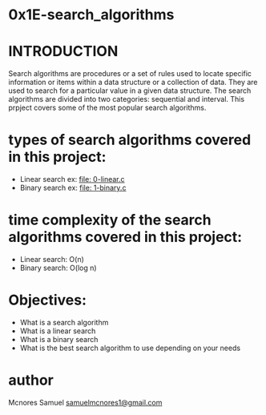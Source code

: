# 0x1E-search_algorithms

# INTRODUCTION
Search algorithms are procedures or a set of rules used to locate specific information or
items within a data structure or a collection of data.
They are used to search for a particular value in a given data structure.
The search algorithms are divided into two categories: sequential and interval.
This prpject covers some of the most popular search algorithms.

# types of search algorithms covered in this project:
- Linear search ex: [file: 0-linear.c](./0-linear.c)
- Binary search ex: [file: 1-binary.c](./1-binary.c)

# time complexity of the search algorithms covered in this project:
- Linear search: O(n)
- Binary search: O(log n)

# Objectives:
- What is a search algorithm
- What is a linear search
- What is a binary search
- What is the best search algorithm to use depending on your needs

# author
Mcnores Samuel <samuelmcnores1@gmail.com>